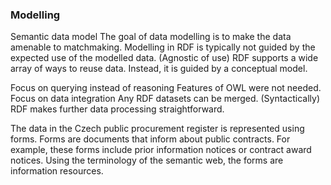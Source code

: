 ### Modelling

Semantic data model
The goal of data modelling is to make the data amenable to matchmaking.
Modelling in RDF is typically not guided by the expected use of the modelled data. (Agnostic of use)
RDF supports a wide array of ways to reuse data.
Instead, it is guided by a conceptual model.

Focus on querying instead of reasoning
Features of OWL were not needed.
Focus on data integration
Any RDF datasets can be merged. (Syntactically)
RDF makes further data processing straightforward.

The data in the Czech public procurement register is represented using forms.
Forms are documents that inform about public contracts.
For example, these forms include prior information notices or contract award notices.
Using the terminology of the semantic web, the forms are information resources.

<!--
TODO: Add a UML class diagram of the data model.
Also display computed cardinalities.
This can be used for visual validation of the ETL's results.
-->
